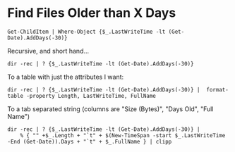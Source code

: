 # Find Files Older than X Days



	Get-ChildItem | Where-Object {$_.LastWriteTime -lt (Get-Date).AddDays(-30)}

Recursive, and short hand...

	dir -rec | ? {$_.LastWriteTime -lt (Get-Date).AddDays(-30)}


To a table with just the attributes I want:


	dir -rec | ? {$_.LastWriteTime -lt (Get-Date).AddDays(-30)} |  format-table -property Length, LastWriteTime, FullName


To a tab separated string (columns are "Size (Bytes)", "Days Old", "Full Name")

	dir -rec | ? {$_.LastWriteTime -lt (Get-Date).AddDays(-30)} | 
		% { "" +$_.Length + "`t" + $(New-TimeSpan -start $_.LastWriteTime -End (Get-Date)).Days + "`t" + $_.FullName } | clipp